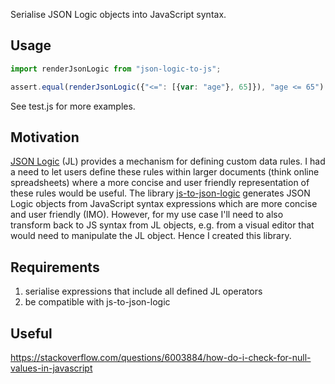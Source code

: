 Serialise JSON Logic objects into JavaScript syntax.

## Usage

```javascript
import renderJsonLogic from "json-logic-to-js";

assert.equal(renderJsonLogic({"<=": [{var: "age"}, 65]}), "age <= 65")
```

See test.js for more examples.

## Motivation

[JSON Logic](https://jsonlogic.com/) (JL) provides a mechanism for defining custom data rules.
I had a need to let users define these rules within larger documents (think online spreadsheets)
where a more concise and user friendly representation of these rules would be useful.
The library [js-to-json-logic](https://github.com/krismuniz/js-to-json-logic) generates
JSON Logic objects from JavaScript syntax expressions which are more concise and user friendly (IMO).
However, for my use case I'll need to also transform back to JS syntax from JL objects,
e.g. from a visual editor that would need to manipulate the JL object. Hence I created this library.

## Requirements

1. serialise expressions that include all defined JL operators
2. be compatible with js-to-json-logic

## Useful

https://stackoverflow.com/questions/6003884/how-do-i-check-for-null-values-in-javascript
